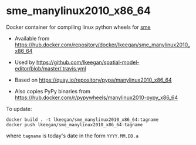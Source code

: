 # sme_manylinux2010_x86_64

Docker container for compiling linux python wheels for [sme](https://pypi.org/project/sme/)

- Available from <https://hub.docker.com/repository/docker/lkeegan/sme_manylinux2010_x86_64>

- Used by <https://github.com/lkeegan/spatial-model-editor/blob/master/.travis.yml>

- Based on <https://quay.io/repository/pypa/manylinux2010_x86_64>

- Also copies PyPy binaries from <https://hub.docker.com/r/pypywheels/manylinux2010-pypy_x86_64>

To update:

```
docker build . -t lkeegan/sme_manylinux2010_x86_64:tagname
docker push lkeegan/sme_manylinux2010_x86_64:tagname
```

where `tagname` is today's date in the form `YYYY.MM.DD.a`